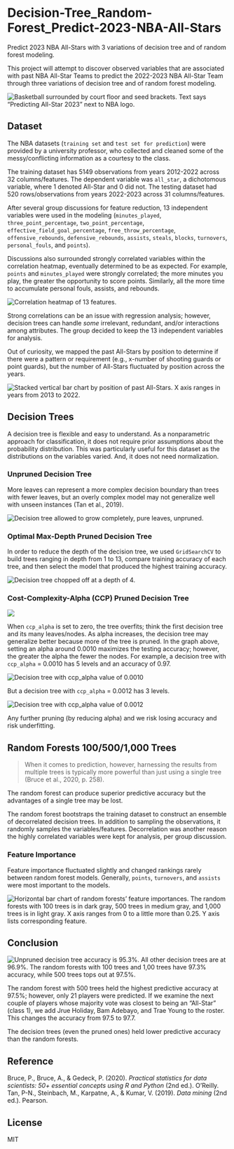 # Decision-Tree_Random-Forest_Predict-2023-NBA-All-Stars
 Predict 2023 NBA All-Stars with 3 variations of decision tree and of random forest modeling.

This project will attempt to discover observed variables that are associated with past NBA All-Star Teams to predict the 2022-2023 NBA All-Star Team through three variations of decision tree and of random forest modeling.    

![Basketball surrounded by court floor and seed brackets.  Text says “Predicting All-Star 2023” next to NBA logo.](figs/intro.png)

## Dataset
The NBA datasets (`training set` and `test set for prediction`) were provided by a university professor, who collected and cleaned some of the messy/conflicting information as a courtesy to the class. 

The training dataset has 5149 observations from years 2012-2022 across 32 columns/features.  The dependent variable was `all_star`, a dichotomous variable, where 1 denoted All-Star and 0 did not.  The testing dataset had 520 rows/observations from years 2022-2023 across 31 columns/features.  

After several group discussions for feature reduction, 13 independent variables were used in the modeling (`minutes_played`, `three_point_percentage`, `two_point_percentage`, `effective_field_goal_percentage`, `free_throw_percentage`, `offensive_rebounds`, `defensive_rebounds`, `assists`, `steals`, `blocks`, `turnovers`, `personal_fouls`, and `points`).

Discussions also surrounded strongly correlated variables within the correlation heatmap, eventually determined to be as expected.  For example, `points` and `minutes_played` were strongly correlated; the more minutes you play, the greater the opportunity to score points.  Similarly, all the more time to accumulate personal fouls, assists, and rebounds.

![Correlation heatmap of 13 features.](figs/heatmap.png)

Strong correlations can be an issue with regression analysis; however, decision trees can handle *some* irrelevant, redundant, and/or interactions among attributes.  The group decided to keep the 13 independent variables for analysis.

Out of curiosity, we mapped the past All-Stars by position to determine if there were a pattern or requirement (e.g., x-number of shooting guards or point guards), but the number of All-Stars fluctuated by position across the years.

![Stacked vertical bar chart by position of past All-Stars.  X axis ranges in years from 2013 to 2022.](figs/position.png)

## Decision Trees

A decision tree is flexible and easy to understand.  As a nonparametric approach for classification, it does not require prior assumptions about the probability distribution.  This was particularly useful for this dataset as the distributions on the variables varied.  And, it does not need normalization.  

### **Unpruned Decision Tree**
More leaves can represent a more complex decision boundary than trees with fewer leaves, but an overly complex model may not generalize well with unseen instances (Tan et al., 2019).

![Decision tree allowed to grow completely, pure leaves, unpruned.](figs/ft_full.png)

### **Optimal Max-Depth Pruned Decision Tree**
In order to reduce the depth of the decision tree, we used `GridSearchCV` to build trees ranging in depth from 1 to 13, compare training accuracy of each tree, and then select the model that produced the highest training accuracy.  

![Decision tree chopped off at a depth of 4.](figs/dt2.png)

### **Cost-Complexity-Alpha (CCP) Pruned Decision Tree**

![](figs/accuracyvsalpha.png)

When `ccp_alpha` is set to zero, the tree overfits; think the first decision tree and its many leaves/nodes.  As alpha increases, the decision tree may generalize better because more of the tree is pruned.  In the graph above, setting an alpha around 0.0010 maximizes the testing accuracy; however, the greater the alpha the fewer the nodes.  For example, a decision tree with `ccp_alpha` = 0.0010 has 5 levels and an accuracy of 0.97.

![Decision tree with ccp_alpha value of 0.0010](figs/dtalpha10.png)

But a decision tree with `ccp_alpha` = 0.0012 has 3 levels.

![ Decision tree with ccp_alpha value of 0.0012](figs/dtalpha12.png)

Any further pruning (by reducing alpha) and we risk losing accuracy and risk underfitting.

## Random Forests 100/500/1,000 Trees

>When it comes to prediction, however, harnessing the results from multiple trees is typically more powerful than just using a single tree (Bruce et al., 2020, p. 258).  

The random forest can produce superior predictive accuracy but the advantages of a single tree may be lost.

The random forest bootstraps the training dataset to construct an ensemble of decorrelated decision trees.  In addition to sampling the observations, it randomly samples the variables/features.  Decorrelation was another reason the highly correlated variables were kept for analysis, per group discussion.

### **Feature Importance**
Feature importance fluctuated slightly and changed rankings rarely between random forest models.  Generally, `points`, `turnovers`, and `assists` were most important to the models.

![Horizontal bar chart of random forests’ feature importances.  The random forests with 100 trees is in dark gray, 500 trees in medium gray, and 1,000 trees is in light gray.  X axis ranges from 0 to a little more than 0.25.  Y axis lists corresponding feature.](figs/feat_imp.png)

## Conclusion

![Unpruned decision tree accuracy is 95.3%.  All other decision trees are at 96.9%.  The random forests with 100 trees and 1,00 trees have 97.3% accuracy, while 500 trees tops out at 97.5%.](figs/accuracy.png)

The random forest with 500 trees held the highest predictive accuracy at 97.5%; however, only 21 players were predicted.  If we examine the next couple of players whose majority vote was closest to being an “All-Star” (class 1), we add Jrue Holiday, Bam Adebayo, and Trae Young to the roster.  This changes the accuracy from 97.5 to 97.7.

The decision trees (even the pruned ones) held lower predictive accuracy than the random forests.    

## Reference
Bruce, P., Bruce, A., & Gedeck, P. (2020). *Practical statistics for data scientists: 50+ essential concepts using R and Python* (2nd ed.). O’Reilly.
Tan, P-N., Steinbach, M., Karpatne, A., & Kumar, V. (2019). *Data mining* (2nd ed.). Pearson.

## License
MIT

